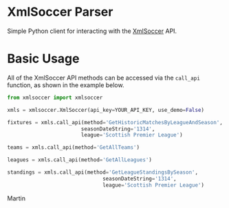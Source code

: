 XmlSoccer Parser
=========

Simple Python client for interacting with the [XmlSoccer](http://www.xmlsoccer.com/) API.

# Basic Usage #

All of the XmlSoccer API methods can be accessed via the `call_api` function, as shown in the example below.

```python
from xmlsoccer import xmlsoccer

xmls = xmlsoccer.XmlSoccer(api_key=YOUR_API_KEY, use_demo=False)

fixtures = xmls.call_api(method='GetHistoricMatchesByLeagueAndSeason',
                        seasonDateString='1314',
                        league='Scottish Premier League')

teams = xmls.call_api(method='GetAllTeams')

leagues = xmls.call_api(method='GetAllLeagues')

standings = xmls.call_api(method='GetLeagueStandingsBySeason',
                               seasonDateString='1314',
                               league='Scottish Premier League')
```

Martin
